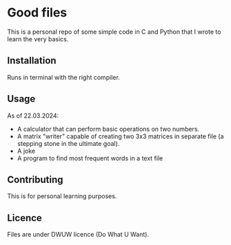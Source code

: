 # Good files

This is a personal repo of some simple code in C and Python that I wrote to learn the very basics.

## Installation

Runs in terminal with the right compiler.

## Usage

As of 22.03.2024:
- A calculator that can perform basic operations on two numbers.
- A matrix "writer" capable of creating two 3x3 matrices in separate file (a stepping stone in the ultimate goal).
- A joke
- A program to find most frequent words in a text file

## Contributing

This is for personal learning purposes.

## Licence

Files are under DWUW licence (Do What U Want).
